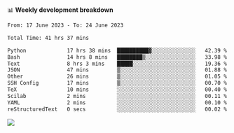 📊 **Weekly development breakdown**
<!--START_SECTION:waka-->

```txt
From: 17 June 2023 - To: 24 June 2023

Total Time: 41 hrs 37 mins

Python             17 hrs 38 mins  ██████████▓░░░░░░░░░░░░░░   42.39 %
Bash               14 hrs 8 mins   ████████▒░░░░░░░░░░░░░░░░   33.98 %
Text               8 hrs 3 mins    █████░░░░░░░░░░░░░░░░░░░░   19.36 %
JSON               47 mins         ▒░░░░░░░░░░░░░░░░░░░░░░░░   01.88 %
Other              26 mins         ▒░░░░░░░░░░░░░░░░░░░░░░░░   01.05 %
SSH Config         17 mins         ▒░░░░░░░░░░░░░░░░░░░░░░░░   00.70 %
TeX                10 mins         ░░░░░░░░░░░░░░░░░░░░░░░░░   00.40 %
Scilab             2 mins          ░░░░░░░░░░░░░░░░░░░░░░░░░   00.11 %
YAML               2 mins          ░░░░░░░░░░░░░░░░░░░░░░░░░   00.10 %
reStructuredText   0 secs          ░░░░░░░░░░░░░░░░░░░░░░░░░   00.02 %
```

<!--END_SECTION:waka-->
![](https://komarev.com/ghpvc/?username=callanwu)

